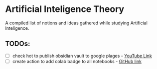 # Artificial Inteligence Theory

A compiled list of notions and ideas gathered while studying Artificial Inteligence.

## TODOs:
- [ ] check hot to publish obsidian vault to google plages - [YouTube Link](https://www.youtube.com/watch?app=desktop&v=ITiiuBNVue0)
- [ ] create action to add colab badge to all notebooks - [GitHub link](https://github.com/trsvchn/colab-badge-action)